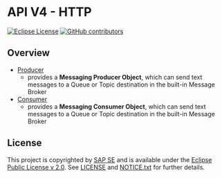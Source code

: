 # API V4 - HTTP

[![Eclipse License](http://img.shields.io/badge/license-Eclipse-brightgreen.svg)](LICENSE)
[![GitHub contributors](https://img.shields.io/github/contributors/dirigiblelabs/api-v3-http.svg)](https://github.com/dirigiblelabs/api-v3-http/graphs/contributors)

## Overview

* [Producer](http://www.dirigible.io/api/messaging_producer.html)
  - provides a **Messaging Producer Object**, which can send text messages to a Queue or Topic destination in the built-in Message Broker
* [Consumer](http://www.dirigible.io/api/messaging_consumer.html)
  - provides a **Messaging Consumer Object**, which can send text messages to a Queue or Topic destination in the built-in Message Broker

## License

This project is copyrighted by [SAP SE](http://www.sap.com/) and is available under the [Eclipse Public License v 2.0](https://www.eclipse.org/legal/epl-v20.html). See [LICENSE](LICENSE) and [NOTICE.txt](NOTICE.txt) for further details.
